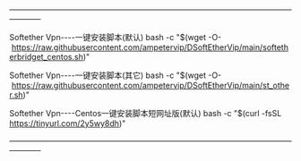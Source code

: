 ————————————————————————————————————————

Softether Vpn----一键安装脚本(默认)
bash -c "$(wget -O- https://raw.githubusercontent.com/ampetervip/DSoftEtherVip/main/softetherbridget_centos.sh)"

Softether Vpn----一键安装脚本(其它)
bash -c "$(wget -O- https://raw.githubusercontent.com/ampetervip/DSoftEtherVip/main/st_other.sh)"
   
Softether Vpn----Centos一键安装脚本短网址版(默认)
bash -c "$(curl -fsSL https://tinyurl.com/2y5wy8dh)"

————————————————————————————————————————
